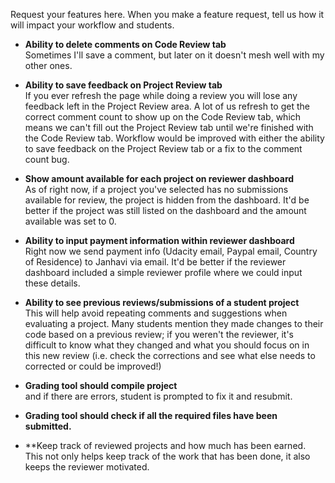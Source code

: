 Request your features here. When you make a feature request, tell us how it will impact your workflow and students.

* **Ability to delete comments on Code Review tab** <br>
Sometimes I'll save a comment, but later on it doesn't mesh well with my other ones.

* **Ability to save feedback on Project Review tab** <br>
If you ever refresh the page while doing a review you will lose any feedback left in the Project Review area. A lot of us refresh to get the correct comment count to show up on the Code Review tab, which means we can't fill out the Project Review tab until we're finished with the Code Review tab. Workflow would be improved with either the ability to save feedback on the Project Review tab or a fix to the comment count bug.

* **Show amount available for each project on reviewer dashboard** <br>
As of right now, if a project you've selected has no submissions available for review, the project is hidden from the dashboard. It'd be better if the project was still listed on the dashboard and the amount available was set to 0.

* **Ability to input payment information within reviewer dashboard** <br>
Right now we send payment info (Udacity email, Paypal email, Country of Residence) to Janhavi via email. It'd be better if the reviewer dashboard included a simple reviewer profile where we could input these details.

* **Ability to see previous reviews/submissions of a student project** <br>
This will help avoid repeating comments and suggestions when evaluating a project. Many students mention they made changes to their code based on a previous review; if you weren't the reviewer, it's difficult to know what they changed and what you should focus on in this new review (i.e. check the corrections and see what else needs to corrected or could be improved!)

* **Grading tool should compile project** <br>
  and if there are errors, student is prompted to fix it and resubmit.

* **Grading tool should check if all the required files have been submitted.**

* **Keep track of reviewed projects and how much has been earned. This not only helps keep track of the work that has been done, it also keeps the reviewer motivated.

